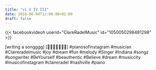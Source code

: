 ```yaml
---
title: "vi V IV III"
date: 2018-06-04T12:00:00+02:00
draft: false
---
```


{{< facebookvideoh userid="ClareRadelMusic" id="1050050298481298" >}}

[writing a songggg]
[🎹🎹🎹🎹🎹🎹🎹]
#pianosofinstagram #musician #Claireradelmusic #joy #dream #fun #melody #Singer #Indiana #songz #songwriter #BeYourself #beauthentic #Believe #dream #musiccity #musicofinstagram #claireradel #nashville #piano